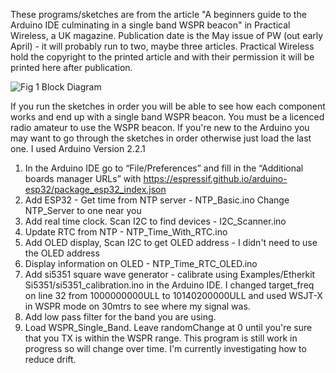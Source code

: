 These programs/sketches are from the article "A beginners guide to the Arduino IDE culminating in a single band WSPR beacon" in Practical Wireless, a UK magazine. Publication date is the May issue of PW (out early April) - it will probably run to two, maybe three articles.
Practical Wireless hold the copyright to the printed article and with their permission it will be printed here after publication.

![Fig 1  Block Diagram](https://github.com/mm5agm/WSPR/assets/26571503/d4f9af83-ccb1-496f-a32a-023caceaa8cf)

If you run the sketches in order you will be able to see how each component works and end up with a single band WSPR beacon. You must be a licenced radio amateur to use the WSPR beacon. If you're new to the Arduino you may want to go through the sketches in order otherwise just load the last one. I used Arduino Version 2.2.1
1) In the Arduino IDE go to “File/Preferences” and fill in the “Additional boards manager URLs” with https://espressif.github.io/arduino-esp32/package_esp32_index.json
2) Add ESP32 - Get time from NTP server                             - NTP_Basic.ino Change NTP_Server to one near you
3) Add real time clock.  Scan I2C to find devices                   - I2C_Scanner.ino
4) Update RTC from NTP                                              - NTP_Time_With_RTC.ino
5) Add OLED display, Scan I2C to get OLED address                   - I didn't need to use the OLED address
6) Display information on OLED                                      - NTP_Time_RTC_OLED.ino
7) Add si5351 square wave generator - calibrate using Examples/Etherkit Si5351/si5351_calibration.ino in the Arduino IDE. I changed target_freq on line 32 from 1000000000ULL to 10140200000ULL and used WSJT-X in WSPR mode on 30mtrs to see where my signal was.
8) Add low pass filter for the band you are using.
9) Load WSPR_Single_Band. Leave randomChange at 0 until you're sure that you TX is within the WSPR range. This program is still work in progress so will change over time. I'm currently investigating how to reduce drift.
    
